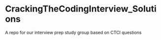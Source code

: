 # CrackingTheCodingInterview_Solutions
A repo for our interview prep study group based on CTCI questions

